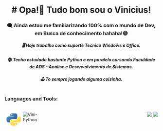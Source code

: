 <h1 align="center"> # Opa!👋 Tudo bom sou o Vinicius! </h1>

<h3 align="center"> 🗨 Ainda estou me familiarizando 100% com o mundo de Dev, em Busca de conhecimento hahaha!😅 </h3>

<h5 align="center"> 🖥 Hoje trabalho como suporte Tecnico Windows e Office. </h3>

<h5 align="center"> 📚 Tenho estudado bastante Python e em paralelo cursando Faculdade de ADS - Analise e Desenvolvimento de Sistemas.</>

<h5 align="center"> 🕹 To sempre jogando alguma coisinha.</h3>

#

<h3 align="left">Languages and Tools:</h4>
<div style="display: inline_block"><br>

  <img align="left" alt="Vini-Python" height="50" width="60" src="https://raw.githubusercontent.com/devicons/devicon/master/icons/python/python-original.svg">
  <img align="left" alt="Vini-Python" height="50" width="60" src="https://cdn.jsdelivr.net/gh/devicons/devicon/icons/windows8/windows8-original.svg" />


</div>
  
  <div align="right">
  <a href="https://github.com/Vinicius147">
  <img height="150em" src="https://github-readme-stats.vercel.app/api?username=Vinicius147&show_icons=true&theme=cobalt2&include_all_commits=true&count_private=true"/>
  <img height="150em" src="https://github-readme-stats.vercel.app/api/top-langs/?username=Vinicius147&layout=compact&langs_count=7&theme=cobalt2"/>
</div>
